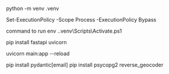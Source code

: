 python -m venv .venv

Set-ExecutionPolicy -Scope Process -ExecutionPolicy Bypass

command to run env
.\.venv\Scripts\Activate.ps1

pip install fastapi uvicorn

uvicorn main:app --reload

pip install pydantic[email]
pip install psycopg2 reverse_geocoder